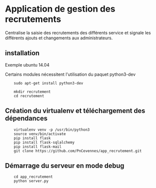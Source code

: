 Application de gestion des recrutements
=======================================


Centralise la saisie des recrutements des différents service et signale les différents ajouts et changements aux administrateurs.


installation
------------

Exemple ubuntu 14.04


Certains modules nécessitent l'utilisation du paquet python3-dev

```
    sudo apt-get install python3-dev
```


```
    mkdir recrutement
    cd recrutement
```

Création du virtualenv et téléchargement des dépendances
--------------------------------------------------------


```
    virtualenv venv -p /usr/bin/python3
    source venv/bin/activate
    pip install flask
    pip install flask-sqlalchemy
    pip install flask-mail
    git clone https://github.com/PnCevennes/app_recrutement.git
```


Démarrage du serveur en mode debug
----------------------------------


```
    cd app_recrutement
    python server.py
```
